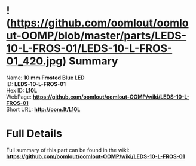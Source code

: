 
!(https://github.com/oomlout/oomlout-OOMP/blob/master/parts/LEDS-10-L-FROS-01/LEDS-10-L-FROS-01_420.jpg)
Summary
=================
  
Name: __10 mm Frosted Blue LED__    
ID: __LEDS-10-L-FROS-01__   
Hex ID: __L10L__   
WebPage: __https://github.com/oomlout/oomlout-OOMP/wiki/LEDS-10-L-FROS-01__   
Short URL: __http://oom.lt/L10L__   

Full Details
==========================
Full summary of this part can be found in the wiki:   
__https://github.com/oomlout/oomlout-OOMP/wiki/LEDS-10-L-FROS-01__    

